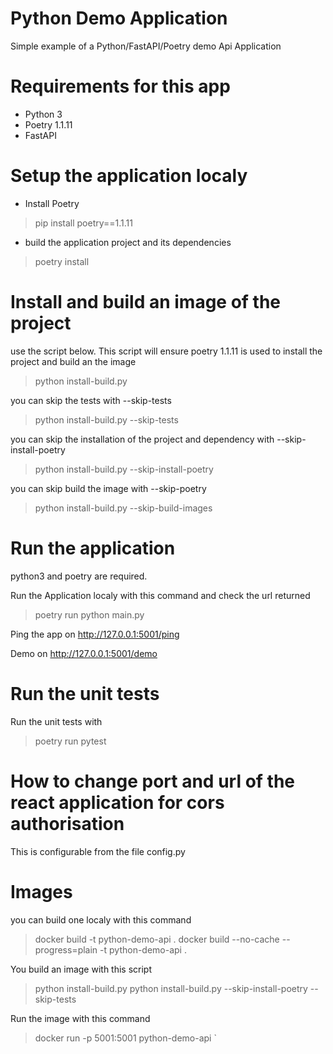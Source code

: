 # Python Demo Application

Simple example of a Python/FastAPI/Poetry demo Api Application

# Requirements for this app
- Python 3
- Poetry 1.1.11
- FastAPI 

# Setup the application localy

- Install Poetry
> pip install poetry==1.1.11

- build the application project and its dependencies
> poetry install

# Install and build an image of the project
use the script below. This script will ensure poetry 1.1.11 is used to install the project and build an the image
> python install-build.py

you can skip the tests with --skip-tests
> python install-build.py --skip-tests

you can skip the installation of the project and dependency with --skip-install-poetry
> python install-build.py --skip-install-poetry

you can skip build the image with --skip-poetry
> python install-build.py --skip-build-images

# Run the application

python3 and poetry are required.

Run the Application localy with this command and check the url returned
> poetry run python main.py

Ping the app on http://127.0.0.1:5001/ping

Demo on http://127.0.0.1:5001/demo

# Run the unit tests

Run the unit tests with 
> poetry run pytest

# How to change port and url of the react application for cors authorisation

This is configurable from the file config.py

# Images

you can build one localy with this command
> docker build -t python-demo-api .
> docker build --no-cache --progress=plain -t python-demo-api .

You build an image with this script
> python install-build.py
> python install-build.py --skip-install-poetry --skip-tests

Run the image with this command
> docker run -p 5001:5001 python-demo-api
`